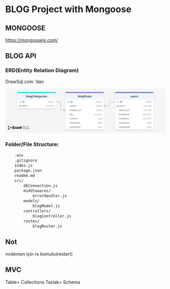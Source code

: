 # BLOG Project with Mongoose

## MONGOOSE

https://mongoosejs.com/

## BLOG API

### ERD(Entity Relation Diagram)

DrawSql.com 'dan 

![ERD](./erdBlogAPI.png)

### Folder/File Structure:

```
    .env
    .gitignore
    index.js
    package.json
    readme.md
    src/
        dbConnection.js
        middlewares/
            errorHandler.js
        models/
            blogModel.js
        controllers/
            blogController.js
        routes/
            blogRouter.js
```

## Not 

nodemon için rs komutu(restart)


## MVC
Table= Collections
Taslak= Schema